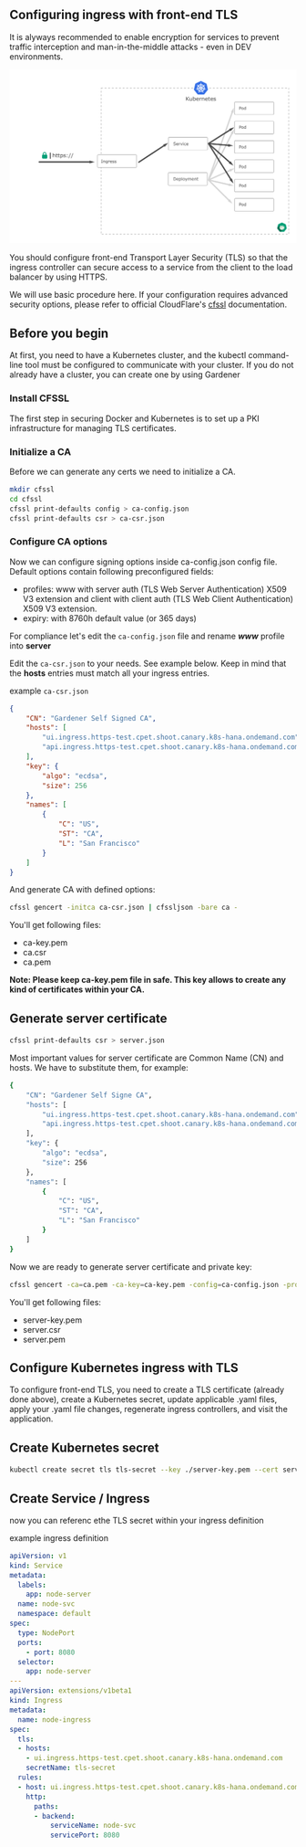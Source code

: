 ## Configuring ingress with front-end TLS

It is alyways recommended to enable encryption for services to prevent traffic interception and 
man-in-the-middle attacks - even in DEV environments. 

![Screen](/images/ingress-https.png?raw=true "Screenshot")

You should configure front-end Transport Layer Security (TLS) so that the ingress controller can secure 
access to a service from the client to the load balancer by using HTTPS.

We will use basic procedure here. If your configuration requires advanced security options, please refer 
to official CloudFlare's [cfssl](https://github.com/cloudflare/cfssl) documentation.

## Before you begin
At first, you need to have a Kubernetes cluster, and the kubectl command-line tool must be configured to communicate 
with your cluster. If you do not already have a cluster, you can create one by using Gardener

### Install CFSSL
The first step in securing Docker and Kubernetes is to set up a PKI infrastructure for managing TLS certificates.

### Initialize a CA
Before we can generate any certs we need to initialize a CA.

```bash
mkdir cfssl
cd cfssl
cfssl print-defaults config > ca-config.json
cfssl print-defaults csr > ca-csr.json
```
### Configure CA options
Now we can configure signing options inside ca-config.json config file. Default options 
contain following preconfigured fields:

 - profiles: www with server auth (TLS Web Server Authentication) X509 V3 extension and client with client auth (TLS Web Client Authentication) X509 V3 extension.
 - expiry: with 8760h default value (or 365 days)

For compliance let's edit the `ca-config.json` file and rename ***www*** profile into **server**

Edit the `ca-csr.json` to your needs. See example below. Keep in mind that the **hosts** entries must match
all your ingress entries.

example `ca-csr.json` 
```json
{
    "CN": "Gardener Self Signed CA",
    "hosts": [
        "ui.ingress.https-test.cpet.shoot.canary.k8s-hana.ondemand.com",
        "api.ingress.https-test.cpet.shoot.canary.k8s-hana.ondemand.com"
    ],
    "key": {
        "algo": "ecdsa",
        "size": 256
    },
    "names": [
        {
            "C": "US",
            "ST": "CA",
            "L": "San Francisco"
        }
    ]
}
```

And generate CA with defined options:

```sh
cfssl gencert -initca ca-csr.json | cfssljson -bare ca -
```

You'll get following files:

 - ca-key.pem
 - ca.csr
 - ca.pem

**Note: Please keep ca-key.pem file in safe. This key allows to create any kind of certificates within your CA.**


## Generate server certificate

```sh
cfssl print-defaults csr > server.json
```

Most important values for server certificate are Common Name (CN) and hosts. We have to substitute them, for example:
```sh 
{
    "CN": "Gardener Self Signe CA",
    "hosts": [
        "ui.ingress.https-test.cpet.shoot.canary.k8s-hana.ondemand.com",
        "api.ingress.https-test.cpet.shoot.canary.k8s-hana.ondemand.com"
    ],
    "key": {
        "algo": "ecdsa",
        "size": 256
    },
    "names": [
        {
            "C": "US",
            "ST": "CA",
            "L": "San Francisco"
        }
    ]
}

```

Now we are ready to generate server certificate and private key:

```sh
cfssl gencert -ca=ca.pem -ca-key=ca-key.pem -config=ca-config.json -profile=server server.json | cfssljson -bare server
```

You'll get following files:
 - server-key.pem
 - server.csr
 - server.pem


## Configure Kubernetes ingress with TLS
To configure front-end TLS, you need to create a TLS certificate (already done above), create a Kubernetes secret, update 
applicable .yaml files, apply your .yaml file changes, regenerate ingress controllers, and visit the application.

 
## Create Kubernetes secret

```sh
kubectl create secret tls tls-secret --key ./server-key.pem --cert server.pem
```


## Create Service / Ingress

now you can referenc ethe TLS secret within your ingress definition

example ingress definition
```yaml
apiVersion: v1
kind: Service
metadata:
  labels:
    app: node-server
  name: node-svc
  namespace: default
spec:
  type: NodePort
  ports:
    - port: 8080
  selector:
    app: node-server
---
apiVersion: extensions/v1beta1
kind: Ingress
metadata:
  name: node-ingress
spec:
  tls:
  - hosts:
    - ui.ingress.https-test.cpet.shoot.canary.k8s-hana.ondemand.com
    secretName: tls-secret
  rules:
  - host: ui.ingress.https-test.cpet.shoot.canary.k8s-hana.ondemand.com
    http:
      paths:
      - backend:
          serviceName: node-svc
          servicePort: 8080

```